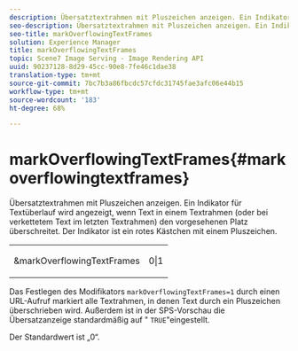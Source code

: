 ```yaml
---
description: Übersatztextrahmen mit Pluszeichen anzeigen. Ein Indikator für Textüberlauf wird angezeigt, wenn Text in einem Textrahmen (oder bei verkettetem Text im letzten Textrahmen) den vorgesehenen Platz überschreitet. Der Indikator ist ein rotes Kästchen mit einem Pluszeichen.
seo-description: Übersatztextrahmen mit Pluszeichen anzeigen. Ein Indikator für Textüberlauf wird angezeigt, wenn Text in einem Textrahmen (oder bei verkettetem Text im letzten Textrahmen) den vorgesehenen Platz überschreitet. Der Indikator ist ein rotes Kästchen mit einem Pluszeichen.
seo-title: markOverflowingTextFrames
solution: Experience Manager
title: markOverflowingTextFrames
topic: Scene7 Image Serving - Image Rendering API
uuid: 90237128-8d29-45cc-90e8-7fe46c1dae38
translation-type: tm+mt
source-git-commit: 7bc7b3a86fbcdc57cfdc31745fae3afc06e44b15
workflow-type: tm+mt
source-wordcount: '183'
ht-degree: 68%

---
```



# markOverflowingTextFrames{#markoverflowingtextframes}

Übersatztextrahmen mit Pluszeichen anzeigen. Ein Indikator für Textüberlauf wird angezeigt, wenn Text in einem Textrahmen (oder bei verkettetem Text im letzten Textrahmen) den vorgesehenen Platz überschreitet. Der Indikator ist ein rotes Kästchen mit einem Pluszeichen.

<table id="simpletable_F17FD29EB52043BF9000923ED5195A26"> 
 <tr class="strow"> 
  <td class="stentry"> <p><span class="codeph"> &amp;markOverflowingTextFrames</span> </p> </td> 
  <td class="stentry"> <p>0|1 </p></td> 
 </tr> 
</table>

Das Festlegen des Modifikators `markOverflowingTextFrames=1` durch einen URL-Aufruf markiert alle Textrahmen, in denen Text durch ein Pluszeichen überschrieben wird. Außerdem ist in der SPS-Vorschau die Übersatzanzeige standardmäßig auf &quot; `TRUE`&quot;eingestellt.

Der Standardwert ist „0“.

